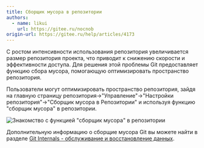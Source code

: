 ```yaml
---
title: Сборщик мусора в репозитории
authors:
  - name: likui
    url: https://gitee.ru/nocnob
origin-url: https://gitee.ru/help/articles/4173
---
```


С ростом интенсивности использования репозитория увеличивается размер репозитория проекта, что приводит к снижению скорости и эффективности доступа. Для решения этой проблемы Git предоставляет функцию сбора мусора, помогающую оптимизировать пространство репозитория.

Пользователи могут оптимизировать пространство репозитория, зайдя на главную страницу репозитория->"Управление"->"Настройки репозитория"->"Сборщик мусора в Репозитории" и используя функцию "сборщик мусора" в репозитории.

![Знакомство с функцией "сборщик мусора" в репозитории](https://images.gitee.ru/uploads/images/2018/0814/122128_b184b422_551147.png "Repository GC Function Introduction")

Дополнительную информацию о сборщие мусора Git вы можете найти в разделе [Git Internals - обслуживание и восстановление данных](https://git-scm.com/book/zh/v2/Git-%E5%86%85%E9%83%A8%E5%8E%9F%E7%90%86-%E7%BB%B4%E6%8A%A4%E4%B8%8E%E6%95%B0%E6%8D%AE%E6%81%A2%E5%A4%8D).